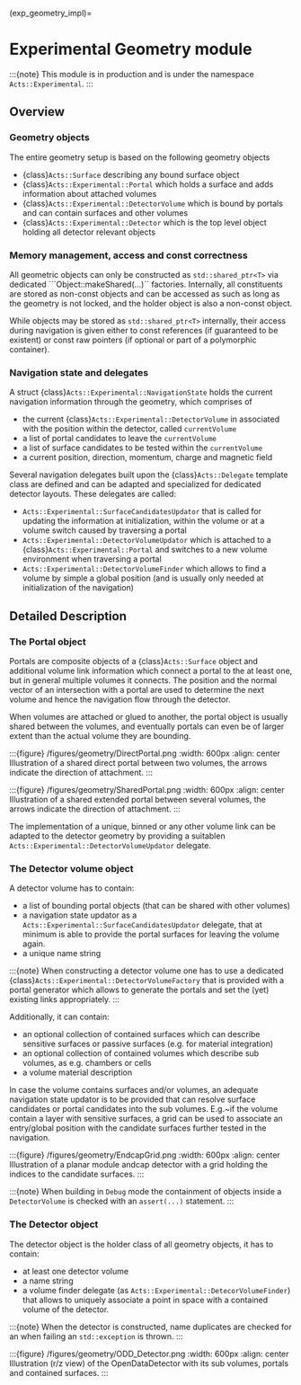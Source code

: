 (exp_geometry_impl)=

# Experimental Geometry module

:::{note}
This module is in production and is under the namespace `Acts::Experimental`.
:::

## Overview

### Geometry objects

The entire geometry setup is based on the following geometry objects

* {class}`Acts::Surface` describing any bound surface object
* {class}`Acts::Experimental::Portal` which holds a surface and adds information about attached volumes
* {class}`Acts::Experimental::DetectorVolume` which is bound by portals and can contain surfaces and other volumes
* {class}`Acts::Experimental::Detector` which is the top level object holding all detector relevant objects

### Memory management, access and const correctness

All geometric objects can only be constructed as ```std::shared_ptr<T>``` via dedicated ```Object::makeShared(...)`` factories.
Internally, all constituents are stored as non-const objects and can be accessed as such as long as the geometry is not locked, and the holder object is also a non-const object.

While objects may be stored as ```std::shared_ptr<T>``` internally, their access during navigation is given either to const references (if guaranteed to be existent) or const raw pointers (if optional or part of a polymorphic container).

### Navigation state and delegates

A struct {class}`Acts::Experimental::NavigationState` holds the current navigation information through the geometry, which comprises of

* the current {class}`Acts::Experimental::DetectorVolume` in associated with the position within the detector, called `currentVolume`
* a list of portal candidates to leave the `currentVolume`
* a list of surface candidates to be tested within the `currentVolume`
* a current position, direction, momentum, charge and magnetic field

Several navigation delegates built upon the {class}`Acts::Delegate` template class are defined and can be adapted and specialized for dedicated detector layouts.
These delegates are called:

* `Acts::Experimental::SurfaceCandidatesUpdator` that is called for updating the information at initialization, within the volume or at a volume switch caused by traversing a portal
* `Acts::Experimental::DetectorVolumeUpdator` which is attached to a {class}`Acts::Experimental::Portal` and switches to a new volume environment when traversing a portal
* `Acts::Experimental::DetectorVolumeFinder` which allows to find a volume by simple a global position (and is usually only needed at initialization of the navigation)

## Detailed Description

### The Portal object

Portals are composite objects of a {class}`Acts::Surface` object and additional volume link information which connect a portal to the at least one, but in general multiple volumes it connects. The position and the normal vector of an intersection with a portal are used to determine the next volume and hence the navigation flow through the detector.

When volumes are attached or glued to another, the portal object is usually shared between the volumes, and eventually portals can even be of larger extent than the actual volume they are bounding.

:::{figure} /figures/geometry/DirectPortal.png
:width: 600px
:align: center
Illustration of a shared direct portal between two volumes, the arrows indicate the direction of attachment.
:::

:::{figure} /figures/geometry/SharedPortal.png
:width: 600px
:align: center
Illustration of a shared extended portal between several volumes, the arrows indicate the direction of attachment.
:::

The implementation of a unique, binned or any other volume link can be adapted to the detector geometry by providing a suitablen `Acts::Experimental::DetectorVolumeUpdator` delegate.

### The Detector volume object

A detector volume has to contain:

* a list of bounding portal objects (that can be shared with other volumes)
* a navigation state updator as a `Acts::Experimental::SurfaceCandidatesUpdator` delegate, that at minimum is able to provide the portal surfaces for leaving the volume again.
* a unique name string

:::{note}
When constructing a detector volume one has to use a dedicated {class}`Acts::Experimental::DetectorVolumeFactory` that is provided with a portal generator which allows to generate the portals and set the (yet) existing links appropriately.
:::

Additionally, it can contain:

* an optional collection of contained surfaces which can describe sensitive surfaces or passive surfaces (e.g. for material integration)
* an optional collection of contained volumes which describe sub volumes, as e.g. chambers or cells 
* a volume material description

In case the volume contains surfaces and/or volumes, an adequate navigation state updator is to be provided that can resolve surface candidates or portal candidates into the sub volumes. E.g.~if the volume contain a layer with sensitive surfaces, a grid can be used to associate an entry/global position with the candidate surfaces further tested in the navigation.

:::{figure} /figures/geometry/EndcapGrid.png
:width: 600px
:align: center
Illustration of a planar module andcap detector with a grid holding the indices to the candidate surfaces.
:::

:::{note}
When building in `Debug` mode the containment of objects inside a `DetectorVolume` is checked with an `assert(...)` statement.
:::

### The Detector object

The detector object is the holder class of all geometry objects, it has to contain:

* at least one detector volume 
* a name string
* a volume finder delegate (as `Acts::Experimental::DetecorVolumeFinder`) that allows to uniquely associate a point in space with a contained volume of the detector.

:::{note}
When the detector is constructed, name duplicates are checked for an when  failing an `std::exception` is thrown.
:::

:::{figure} /figures/geometry/ODD_Detector.png
:width: 600px
:align: center
Illustration (r/z view) of the OpenDataDetector with its sub volumes, portals and contained surfaces.
:::
